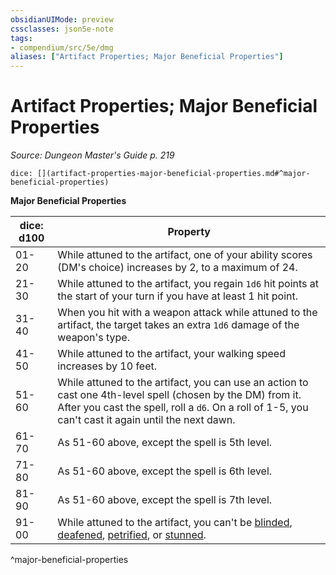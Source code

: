 ```yaml
---
obsidianUIMode: preview
cssclasses: json5e-note
tags:
- compendium/src/5e/dmg
aliases: ["Artifact Properties; Major Beneficial Properties"]
---
```

# Artifact Properties; Major Beneficial Properties
*Source: Dungeon Master's Guide p. 219* 

`dice: [](artifact-properties-major-beneficial-properties.md#^major-beneficial-properties)`

**Major Beneficial Properties**

| dice: d100 | Property |
|------------|----------|
| 01-20 | While attuned to the artifact, one of your ability scores (DM's choice) increases by 2, to a maximum of 24. |
| 21-30 | While attuned to the artifact, you regain `1d6` hit points at the start of your turn if you have at least 1 hit point. |
| 31-40 | When you hit with a weapon attack while attuned to the artifact, the target takes an extra `1d6` damage of the weapon's type. |
| 41-50 | While attuned to the artifact, your walking speed increases by 10 feet. |
| 51-60 | While attuned to the artifact, you can use an action to cast one 4th-level spell (chosen by the DM) from it. After you cast the spell, roll a `d6`. On a roll of 1-5, you can't cast it again until the next dawn. |
| 61-70 | As 51-60 above, except the spell is 5th level. |
| 71-80 | As 51-60 above, except the spell is 6th level. |
| 81-90 | As 51-60 above, except the spell is 7th level. |
| 91-00 | While attuned to the artifact, you can't be [blinded](z_compendium/rules/conditions.md#blinded), [deafened](z_compendium/rules/conditions.md#deafened), [petrified](z_compendium/rules/conditions.md#petrified), or [stunned](z_compendium/rules/conditions.md#stunned). |
^major-beneficial-properties